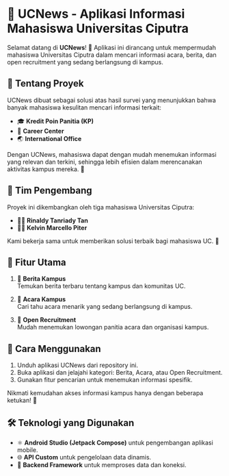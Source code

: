 # 📱 UCNews - Aplikasi Informasi Mahasiswa Universitas Ciputra

Selamat datang di **UCNews**! 🎉 Aplikasi ini dirancang untuk mempermudah mahasiswa Universitas Ciputra dalam mencari informasi acara, berita, dan open recruitment yang sedang berlangsung di kampus. 

## 🌟 Tentang Proyek

UCNews dibuat sebagai solusi atas hasil survei yang menunjukkan bahwa banyak mahasiswa kesulitan mencari informasi terkait:  
- 🎓 **Kredit Poin Panitia (KP)**  
- 💼 **Career Center**  
- 🌏 **International Office**  

Dengan UCNews, mahasiswa dapat dengan mudah menemukan informasi yang relevan dan terkini, sehingga lebih efisien dalam merencanakan aktivitas kampus mereka. 🚀

## 👥 Tim Pengembang

Proyek ini dikembangkan oleh tiga mahasiswa Universitas Ciputra:  
- 👨‍💻 **Rinaldy Tanriady Tan**  
- 👨‍💻 **Kelvin Marcello Piter**  


Kami bekerja sama untuk memberikan solusi terbaik bagi mahasiswa UC. 💪

## 🔑 Fitur Utama

1. 📰 **Berita Kampus**  
   Temukan berita terbaru tentang kampus dan komunitas UC.

2. 📅 **Acara Kampus**  
   Cari tahu acara menarik yang sedang berlangsung di kampus.

3. 👥 **Open Recruitment**  
   Mudah menemukan lowongan panitia acara dan organisasi kampus.

## 🚀 Cara Menggunakan

1. Unduh aplikasi UCNews dari repository ini.  
2. Buka aplikasi dan jelajahi kategori: Berita, Acara, atau Open Recruitment.  
3. Gunakan fitur pencarian untuk menemukan informasi spesifik.  

Nikmati kemudahan akses informasi kampus hanya dengan beberapa ketukan! 📲

## 🛠️ Teknologi yang Digunakan

- ⚛️ **Android Studio (Jetpack Compose)** untuk pengembangan aplikasi mobile.  
- 🌐 **API Custom** untuk pengelolaan data dinamis.  
- 🔗 **Backend Framework** untuk memproses data dan koneksi.  

